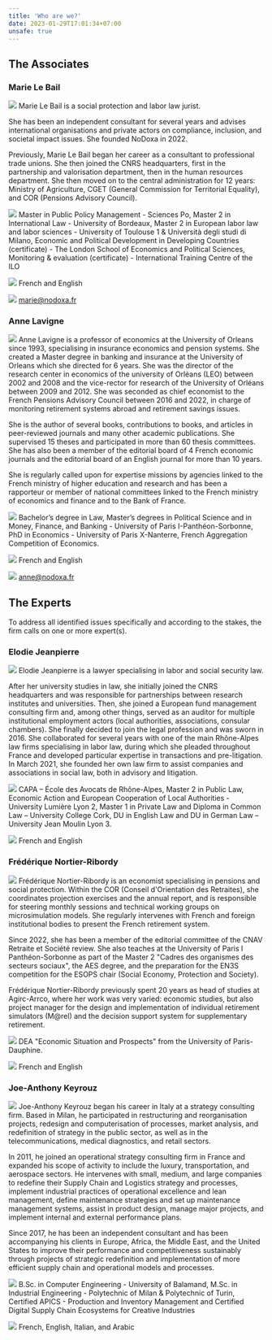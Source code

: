 ```yaml
---
title: 'Who are we?'
date: 2023-01-29T17:01:34+07:00
unsafe: true
---
```


## The Associates

### Marie Le Bail

<img src="../images/pictures/marie-le-bail.jpg" class="about-us-picture"> Marie Le Bail is a social protection and labor law jurist.

She has been an independent consultant for several years and advises international organisations and private actors on compliance, inclusion, and societal impact issues. She founded NoDoxa in 2022.

Previously, Marie Le Bail began her career as a consultant to professional trade unions. She then joined the CNRS headquarters, first in the partnership and valorisation department, then in the human resources department. She then moved on to the central administration for 12 years: Ministry of Agriculture, CGET (General Commission for Territorial Equality), and COR (Pensions Advisory Council).

<img src="../images/icons/icon-diplome.svg" class="about-us-education"> Master in Public Policy Management - Sciences Po, Master 2 in International Law - 
University of Bordeaux, Master 2 in European labor law and labor sciences - University of Toulouse 1 & Università degli studi di Milano, 
Economic and Political Development in Developing Countries (certificate) - The London School of Economics and Political Sciences, Monitoring & evaluation (certificate) - International Training Centre of the ILO

<img src="../images/icons/icon-langues.svg" class="about-us-language"> French and English

<img src="../images/icons/icon-mail.svg" class="about-us-mail"> <a href="mailto:marie@nodoxa.fr">marie@nodoxa.fr</a>

### Anne Lavigne

<img src="../images/pictures/anne-lavigne.jpg" class="about-us-picture"> Anne Lavigne is a professor of economics at the University of Orleans since 1993, specialising in insurance economics and pension systems. She created a Master degree in banking and insurance at the University of Orleans which she directed for 6 years. She was the director of the research center in economics of the university of Orléans (LEO) between 2002 and 2008 and the vice-rector for research of the University of Orléans between 2009 and 2012.  She was seconded as chief economist to the French Pensions Advisory Council between 2016 and 2022, in charge of monitoring retirement systems abroad and retirement savings issues.

She is the author of several books, contributions to books, and articles in peer-reviewed journals and many other academic publications. She supervised 15 theses and participated in more than 60 thesis committees. She has also been a member of the editorial board of 4 French economic journals and the editorial board of an English journal for more than 10 years.

She is regularly called upon for expertise missions by agencies linked to the French ministry of higher education and research and has been a rapporteur or member of national committees  linked to the French ministry of economics and finance and to the Bank of France.

<img src="../images/icons/icon-diplome.svg" class="about-us-education"> Bachelor’s degree in Law, Master’s degrees in Political Science and in Money, Finance, and Banking - University of Paris I-Panthéon-Sorbonne, PhD in Economics - University of Paris X-Nanterre, French Aggregation Competition of Economics.

<img src="../images/icons/icon-langues.svg" class="about-us-language"> French and English

<img src="../images/icons/icon-mail.svg" class="about-us-mail"> <a href='mailto:anne@nodoxa.fr'>anne@nodoxa.fr</a>

## The Experts

To address all identified issues specifically and according to the stakes, the firm calls on one or more expert(s).

### Elodie Jeanpierre

<img src="../images/pictures/elodie-jeanpierre.jpg" class="about-us-picture"> Elodie Jeanpierre is a lawyer specialising in labor and social security law.

After her university studies in law, she initially joined the CNRS headquarters and was responsible for partnerships between research institutes and universities. Then, she joined a European fund management consulting firm and, among other things, served as an auditor for multiple institutional employment actors (local authorities, associations, consular chambers). She finally decided to join the legal profession and was sworn in 2016. She collaborated for several years with one of the main Rhône-Alpes law firms specialising in labor law, during which she pleaded throughout France and developed particular expertise in transactions and pre-litigation. In March 2021, she founded her own law firm to assist companies and associations in social law, both in advisory and litigation.

<img src="../images/icons/icon-diplome.svg" class="about-us-education"> CAPA – École des Avocats de Rhône-Alpes, Master 2 in Public Law, Economic Action and European Cooperation of Local Authorities - University Lumière Lyon 2, Master 1 in Private Law and Diploma in Common Law – University College Cork, DU in English Law and DU in German Law – University Jean Moulin Lyon 3.

<img src="../images/icons/icon-langues.svg" class="about-us-language"> French and English

### Frédérique Nortier-Ribordy

<img src="../images/pictures/frederique-nortier-ribordy.jpg" class="about-us-picture"> Frédérique Nortier-Ribordy is an economist specialising in pensions and social protection. Within the COR (Conseil d'Orientation des Retraites), she coordinates projection exercises and the annual report, and is responsible for steering monthly sessions and technical working groups on microsimulation models. She regularly intervenes with French and foreign institutional bodies to present the French retirement system.

Since 2022, she has been a member of the editorial committee of the CNAV Retraite et Société review. She also teaches at the University of Paris I Panthéon-Sorbonne as part of the Master 2 "Cadres des organismes des secteurs sociaux", the AES degree, and the preparation for the EN3S competition for the ESOPS chair (Social Economy, Protection and Society).

Frédérique Nortier-Ribordy previously spent 20 years as head of studies at Agirc-Arrco, where her work was very varied: economic studies, but also project manager for the design and implementation of individual retirement simulators (M@rel) and the decision support system for supplementary retirement.

<img src="../images/icons/icon-diplome.svg" class="about-us-education"> DEA "Economic Situation and Prospects" from the University of Paris-Dauphine.

<img src="../images/icons/icon-langues.svg" class="about-us-language"> French and English

### Joe-Anthony Keyrouz

<img src="../images/pictures/joe-anthony-keyrouz.jpg" class="about-us-picture"> Joe-Anthony Keyrouz began his career in Italy at a strategy consulting firm. Based in Milan, he participated in restructuring and reorganisation projects, redesign and computerisation of processes, market analysis, and redefinition of strategy in the public sector, as well as in the telecommunications, medical diagnostics, and retail sectors.

In 2011, he joined an operational strategy consulting firm in France and expanded his scope of activity to include the luxury, transportation, and aerospace sectors. He intervenes with small, medium, and large companies to redefine their Supply Chain and Logistics strategy and processes, implement industrial practices of operational excellence and lean management, define maintenance strategies and set up maintenance management systems, assist in product design, manage major projects, and implement internal and external performance plans.

Since 2017, he has been an independent consultant and has been accompanying his clients in Europe, Africa, the Middle East, and the United States to improve their performance and competitiveness sustainably through projects of strategic redefinition and implementation of more efficient supply chain and operational models and processes.

<img src="../images/icons/icon-diplome.svg" class="about-us-education"> B.Sc. in Computer Engineering - University of Balamand, M.Sc. in Industrial Engineering - Polytechnic of Milan & Polytechnic of Turin, 
Certified APICS - Production and Inventory Management and Certified Digital Supply Chain Ecosystems for Creative Industries

<img src="../images/icons/icon-langues.svg" class="about-us-language"> French, English, Italian, and Arabic
